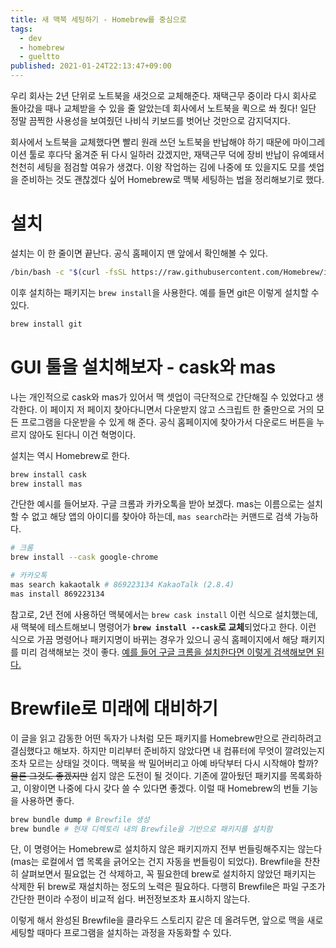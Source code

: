```yaml
---
title: 새 맥북 세팅하기 - Homebrew를 중심으로
tags:
  - dev
  - homebrew
  - gueltto
published: 2021-01-24T22:13:47+09:00
---
```


우리 회사는 2년 단위로 노트북을 새것으로 교체해준다. 재택근무 중이라 다시 회사로 돌아갔을 때나 교체받을 수 있을 줄 알았는데 회사에서 노트북을 퀵으로 쏴 줬다! 일단 정말 끔찍한 사용성을 보여줬던 나비식 키보드를 벗어난 것만으로 감지덕지다.

회사에서 노트북을 교체했다면 빨리 원래 쓰던 노트북을 반납해야 하기 때문에 마이그레이션 툴로 후다닥 옮겨준 뒤 다시 일하러 갔겠지만, 재택근무 덕에 장비 반납이 유예돼서 천천히 세팅을 점검할 여유가 생겼다. 이왕 작업하는 김에 나중에 또 있을지도 모를 셋업을 준비하는 것도 괜찮겠다 싶어 Homebrew로 맥북 세팅하는 법을 정리해보기로 했다.

# 설치

설치는 이 한 줄이면 끝난다. 공식 홈페이지 맨 앞에서 확인해볼 수 있다.

```sh
/bin/bash -c "$(curl -fsSL https://raw.githubusercontent.com/Homebrew/install/HEAD/install.sh)"
```

이후 설치하는 패키지는 `brew install`을 사용한다. 예를 들면 git은 이렇게 설치할 수 있다.

```sh
brew install git
```

# GUI 툴을 설치해보자 - cask와 mas

나는 개인적으로 cask와 mas가 있어서 맥 셋업이 극단적으로 간단해질 수 있었다고 생각한다. 이 페이지 저 페이지 찾아다니면서 다운받지 않고 스크립트 한 줄만으로 거의 모든 프로그램을 다운받을 수 있게 해 준다. 공식 홈페이지에 찾아가서 다운로드 버튼을 누르지 않아도 된다니 이건 혁명이다.

설치는 역시 Homebrew로 한다.

```sh
brew install cask
brew install mas
```

간단한 예시를 들어보자. 구글 크롬과 카카오톡을 받아 보겠다. mas는 이름으로는 설치할 수 없고 해당 앱의 아이디를 찾아야 하는데, `mas search`라는 커맨드로 검색 가능하다.

```sh
# 크롬
brew install --cask google-chrome

# 카카오톡
mas search kakaotalk # 869223134 KakaoTalk (2.8.4)
mas install 869223134
```

참고로, 2년 전에 사용하던 맥북에서는 `brew cask install` 이런 식으로 설치했는데, 새 맥북에 테스트해보니 명령어가 **`brew install --cask`로 교체**되었다고 한다. 이런 식으로 가끔 명령어나 패키지명이 바뀌는 경우가 있으니 공식 홈페이지에서 해당 패키지를 미리 검색해보는 것이 좋다. [예를 들어 구글 크롬을 설치한다면 이렇게 검색해보면 된다.](https://formulae.brew.sh/cask/google-chrome#default)

# Brewfile로 미래에 대비하기

이 글을 읽고 감동한 어떤 독자가 나처럼 모든 패키지를 Homebrew만으로 관리하려고 결심했다고 해보자. 하지만 미리부터 준비하지 않았다면 내 컴퓨터에 무엇이 깔려있는지조차 모르는 상태일 것이다. 맥북을 싹 밀어버리고 아예 바닥부터 다시 시작해야 할까? ~~물론 그것도 좋겠지만~~ 쉽지 않은 도전이 될 것이다. 기존에 깔아뒀던 패키지를 목록화하고, 이왕이면 나중에 다시 갖다 쓸 수 있다면 좋겠다. 이럴 때 Homebrew의 번들 기능을 사용하면 좋다.

```sh
brew bundle dump # Brewfile 생성
brew bundle # 현재 디렉토리 내의 Brewfile을 기반으로 패키지를 설치함
```

단, 이 명령어는 Homebrew로 설치하지 않은 패키지까지 전부 번들링해주지는 않는다(mas는 로컬에서 앱 목록을 긁어오는 건지 자동을 번들링이 되었다). Brewfile을 찬찬히 살펴보면서 필요없는 건 삭제하고, 꼭 필요한데 brew로 설치하지 않았던 패키지는 삭제한 뒤 brew로 재설치하는 정도의 노력은 필요하다. 다행히 Brewfile은 파일 구조가 간단한 편이라 수정이 비교적 쉽다. 버전정보조차 표시하지 않는다.

이렇게 해서 완성된 Brewfile을 클라우드 스토리지 같은 데 올려두면, 앞으로 맥을 새로 세팅할 때마다 프로그램을 설치하는 과정을 자동화할 수 있다.
